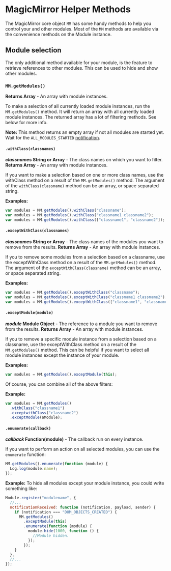 # MagicMirror Helper Methods

The MagicMirror core object `MM` has some handy methods to help you control your
and other modules. Most of the `MM` methods are available via the convenience
methods on the Module instance.

## Module selection

The only additional method available for your module, is the feature to retrieve
references to other modules. This can be used to hide and show other modules.

### `MM.getModules()`

**Returns Array** - An array with module instances.

To make a selection of all currently loaded module instances, run the
`MM.getModules()` method. It will return an array with all currently loaded
module instances. The returned array has a lot of filtering methods. See below
for more info.

**Note:** This method returns an empty array if not all modules are started yet.
Wait for the `ALL_MODULES_STARTED`
[notification](core-module-file.md#notificationreceived-notification-payload-sender).

#### `.withClass(classnames)`

**_classnames_ String or Array** - The class names on which you want to filter.
**Returns Array** - An array with module instances.

If you want to make a selection based on one or more class names, use the
withClass method on a result of the `MM.getModules()` method. The argument of
the `withClass(classname)` method can be an array, or space separated string.

**Examples:**

```javascript
var modules = MM.getModules().withClass("classname");
var modules = MM.getModules().withClass("classname1 classname2");
var modules = MM.getModules().withClass(["classname1", "classname2"]);
```

#### `.exceptWithClass(classnames)`

**_classnames_ String or Array** - The class names of the modules you want to
remove from the results. **Returns Array** - An array with module instances.

If you to remove some modules from a selection based on a classname, use the
exceptWithClass method on a result of the `MM.getModules()` method. The argument
of the `exceptWithClass(classname)` method can be an array, or space separated
string.

**Examples:**

```javascript
var modules = MM.getModules().exceptWithClass("classname");
var modules = MM.getModules().exceptWithClass("classname1 classname2");
var modules = MM.getModules().exceptWithClass(["classname1", "classname2"]);
```

#### `.exceptModule(module)`

**_module_ Module Object** - The reference to a module you want to remove from
the results. **Returns Array** - An array with module instances.

If you to remove a specific module instance from a selection based on a
classname, use the exceptWithClass method on a result of the `MM.getModules()`
method. This can be helpful if you want to select all module instances except
the instance of your module.

**Examples:**

```javascript
var modules = MM.getModules().exceptModule(this);
```

Of course, you can combine all of the above filters:

**Example:**

```javascript
var modules = MM.getModules()
  .withClass("classname1")
  .exceptwithClass("classname2")
  .exceptModule(aModule);
```

#### `.enumerate(callback)`

**_callback_ Function(module)** - The callback run on every instance.

If you want to perform an action on all selected modules, you can use the
`enumerate` function:

```javascript
MM.getModules().enumerate(function (module) {
  Log.log(module.name);
});
```

**Example:** To hide all modules except your module instance, you could write
something like:

```javascript
Module.register("modulename", {
  //...
  notificationReceived: function (notification, payload, sender) {
    if (notification === "DOM_OBJECTS_CREATED") {
      MM.getModules()
        .exceptModule(this)
        .enumerate(function (module) {
          module.hide(1000, function () {
            //Module hidden.
          });
        });
    }
  },
  //...
});
```
